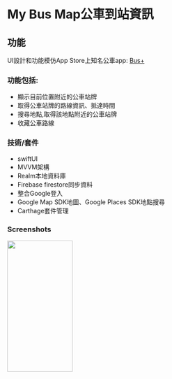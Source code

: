 #  My Bus Map公車到站資訊

## 功能
UI設計和功能模仿App Store上知名公車app: [Bus+](https://apps.apple.com/tw/app/bus-%E5%85%AC%E8%BB%8A%E5%8B%95%E6%85%8B-ubike-%E8%87%BA%E9%90%B5%E6%9F%A5%E8%A9%A2/id967861325)

### 功能包括:
- 顯示目前位置附近的公車站牌
- 取得公車站牌的路線資訊、抵達時間
- 搜尋地點,取得該地點附近的公車站牌
- 收藏公車路線

### 技術/套件
- swiftUI
- MVVM架構
- Realm本地資料庫
- Firebase firestore同步資料
- 整合Google登入
- Google Map SDK地圖、Google Places SDK地點搜尋
- Carthage套件管理

### Screenshots

<img src="https://imgur.com/fbFPlGX.png"  width="150" height="300" />

